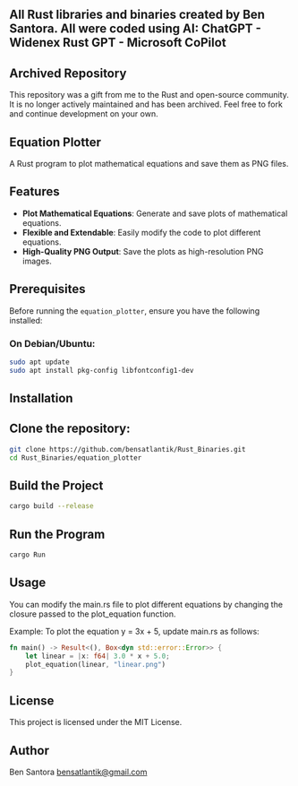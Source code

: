 ## All Rust libraries and binaries created by Ben Santora. All were coded using AI: ChatGPT - Widenex Rust GPT - Microsoft CoPilot

## Archived Repository
This repository was a gift from me to the Rust and open-source community. It is no longer actively maintained and has been archived. Feel free to fork and continue development on your own.

## Equation Plotter
A Rust program to plot mathematical equations and save them as PNG files.

## Features
- **Plot Mathematical Equations**: Generate and save plots of mathematical equations.
- **Flexible and Extendable**: Easily modify the code to plot different equations.
- **High-Quality PNG Output**: Save the plots as high-resolution PNG images.

## Prerequisites

Before running the `equation_plotter`, ensure you have the following installed:

### On Debian/Ubuntu:
```sh
sudo apt update
sudo apt install pkg-config libfontconfig1-dev
```

## Installation

## Clone the repository:
```sh
git clone https://github.com/bensatlantik/Rust_Binaries.git
cd Rust_Binaries/equation_plotter
```

## Build the Project
```sh
cargo build --release
```

## Run the Program
```sh
cargo Run
```

## Usage
You can modify the main.rs file to plot different equations by changing the closure passed to the plot_equation function.

Example:
To plot the equation y = 3x + 5, update main.rs as follows:
```rust
fn main() -> Result<(), Box<dyn std::error::Error>> {
    let linear = |x: f64| 3.0 * x + 5.0;
    plot_equation(linear, "linear.png")
}
```

## License
This project is licensed under the MIT License.

## Author
Ben Santora <bensatlantik@gmail.com>
